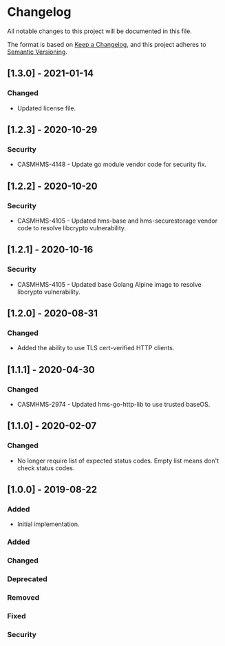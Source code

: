 # Changelog

All notable changes to this project will be documented in this file.

The format is based on [Keep a Changelog](https://keepachangelog.com/en/1.0.0/),
and this project adheres to [Semantic Versioning](https://semver.org/spec/v2.0.0.html).


## [1.3.0] - 2021-01-14

### Changed

- Updated license file.


## [1.2.3] - 2020-10-29

### Security

- CASMHMS-4148 - Update go module vendor code for security fix.

## [1.2.2] - 2020-10-20

### Security

- CASMHMS-4105 - Updated hms-base and hms-securestorage vendor code to resolve libcrypto vulnerability.

## [1.2.1] - 2020-10-16

### Security

- CASMHMS-4105 - Updated base Golang Alpine image to resolve libcrypto vulnerability.

## [1.2.0] - 2020-08-31

### Changed

- Added the ability to use TLS cert-verified HTTP clients.

## [1.1.1] - 2020-04-30

### Changed

- CASMHMS-2974 - Updated hms-go-http-lib to use trusted baseOS.

## [1.1.0] - 2020-02-07

### Changed

- No longer require list of expected status codes.  Empty list means don't check status codes.

## [1.0.0] - 2019-08-22

### Added

- Initial implementation.

### Added

### Changed

### Deprecated

### Removed

### Fixed

### Security

